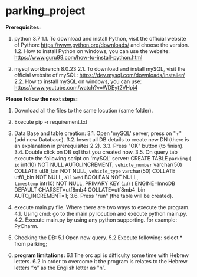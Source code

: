 # parking_project

**Prerequisites:**
1. python 3.7
  1.1. To download and install Python, visit the official website of Python: 
  https://www.python.org/downloads/ and choose the version.
  1.2. How to install Python on windows, you can use the website: 
  https://www.guru99.com/how-to-install-python.html

2. mysql workbrench 8.0.23
  2.1. To download and install mySQL, visit the official website of mySQL: 
  https://dev.mysql.com/downloads/installer/
  2.2. How to install mySQL on windows, you can use: 
  https://www.youtube.com/watch?v=WDEyt2VHpj4


**Please follow the next steps:**
1. Download all the files to the same locution (same folder).

2. Execute pip -r requirement.txt

3. Data Base and table creation:
  3.1. Open 'mySQL' server, press on "+" (add new Database).
  3.2. Insert all DB details to create new DN (there is an explanation in prerequisites 2.2).
  3.3. Press "OK" button (to finish).
  3.4. Double click on DB sql that you created now.
  3.5. On query tab execute the following script on 'mySQL' server:
       CREATE TABLE `parking` (
        `id` int(10) NOT NULL AUTO_INCREMENT,
        `vehicle_number` varchar(50) COLLATE utf8_bin NOT NULL,
        `vehicle_type` varchar(50) COLLATE utf8_bin NOT NULL,
        `allowed` BOOLEAN NOT NULL,  
        `timestemp` int(10) NOT NULL,
        PRIMARY KEY (`id`)
        ) ENGINE=InnoDB DEFAULT CHARSET=utf8mb4 COLLATE=utf8mb4_bin
        AUTO_INCREMENT=1;
  3.6. Press "run" (the table will be created).

4. execute main.py file.
   Where there are two ways to execute the program.
  4.1. Using cmd: go to the main.py locution and execute python main.py.
  4.2. Execute main.py by using any python supporting. 
       for example: PyCharm.
       
5. Checking the DB:
  5.1 Open new query.
  5.2 Execute following:
      select * 
      from parking;
      
6. **program limitations:**
  6.1 The orc api is difficulty some time with Hebrew letters.
  6.2 In order to overcome it the program is relates to the Hebrew letters “מ” as the English letter as "n”.


